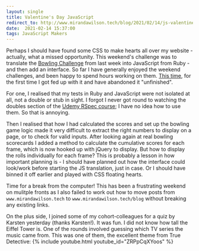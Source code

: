 ```yaml
---
layout: single
title: Valentine's Day JavaScript
redirect_to: http://www.mirandawilson.tech/blog/2021/02/14/js-valentines/
date:  2021-02-14 15:37:00
tags: JavaScript Makers
---
```

Perhaps I should have found some CSS to make hearts all over my website - actually, what a missed opportunity. This weekend's challenge was to translate the [Bowling Challenge](https://github.com/mscwilson/bowling-challenge-ruby) from last week into JavaScript from Ruby - and then add an interface. So far I have generally enjoyed the weekend challenges, and been happy to spend hours working on them. [This time](https://github.com/mscwilson/bowling-challenge), for the first time I got fed up with it and have abandoned it "unfinished".

For one, I realised that my tests in Ruby and JavaScript were not isolated at all, not a double or stub in sight. I forgot I never got round to watching the doubles section of the [Udemy RSpec course](https://www.udemy.com/course/testing-ruby-with-rspec/); I have no idea how to use them. So that is annoying.

Then I realised that how I had calculated the scores and set up the bowling game logic made it very difficult to extract the right numbers to display on a page, or to check for valid inputs. After looking again at real bowling scorecards I added a method to calculate the cumulative scores for each frame, which is now hooked up with jQuery to display. But how to display the rolls individually for each frame? This is probably a lesson in how important planning is - I should have planned out how the interface could look/work before starting the JS translation, just in case. Or I should have binned it off earlier and played with CSS floating hearts.

Time for a break from the computer! This has been a frustrating weekend on mulitple fronts as I also failed to work out how to move posts from `www.mirandawilson.tech` to `www.mirandawilson.tech/blog` without breaking any existing links.


On the plus side, I joined some of my cohort-colleagues for a quiz by Karsten yesterday (thanks Karsten!). It was fun. I did not know how tall the Eiffel Tower is. One of the rounds involved guessing which TV series the music came from. This was one of them, the excellent theme from True Detective:
{% include youtube.html youtube_id="ZRPpCqXYoos" %}
